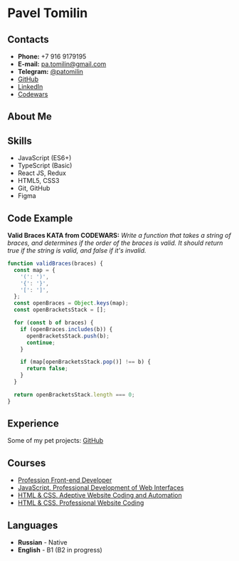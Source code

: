 # Pavel Tomilin

## Contacts

- **Phone:** +7 916 9179195
- **E-mail:** pa.tomilin@gmail.com
- **Telegram:** [@patomilin](https://t.me/patomilin)
- [GitHub](https://github.com/Paavveel)
- [LinkedIn](https://www.linkedin.com/in/pavel-tomilin/)
- [Codewars](https://www.codewars.com/users/Paavveel)

## **About Me**

## **Skills**

- JavaScript (ES6+)
- TypeScript (Basic)
- React JS, Redux
- HTML5, CSS3
- Git, GitHub
- Figma

## **Code Example**

**Valid Braces KATA from CODEWARS:**
_Write a function that takes a string of braces, and determines if the order of the braces is valid. It should return true if the string is valid, and false if it's invalid._

```javascript
function validBraces(braces) {
  const map = {
    '(': ')',
    '{': '}',
    '[': ']',
  };
  const openBraces = Object.keys(map);
  const openBracketsStack = [];

  for (const b of braces) {
    if (openBraces.includes(b)) {
      openBracketsStack.push(b);
      continue;
    }

    if (map[openBracketsStack.pop()] !== b) {
      return false;
    }
  }

  return openBracketsStack.length === 0;
}
```

## **Experience**

Some of my pet projects: [GitHub](https://github.com/Paavveel/hacker-news)

## **Courses**

- [Profession Front-end Developer](https://assets.htmlacademy.ru/certificates/profession/15/1295561.pdf)
- [JavaScript. Professional Development of Web Interfaces](https://assets.htmlacademy.ru/certificates/intensive/173/1295561.pdf)
- [HTML & CSS. Adeptive Website Coding and Automation](https://assets.htmlacademy.ru/certificates/intensive/161/1295561.pdf)
- [HTML & CSS. Professional Website Coding](https://assets.htmlacademy.ru/certificates/intensive/159/1295561.pdf)

## **Languages**

- **Russian** - Native
- **English** - B1 (B2 in progress)
